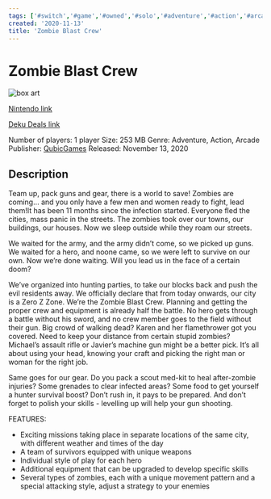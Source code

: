 ```yaml
---
tags: ['#switch','#game','#owned','#solo','#adventure','#action','#arcade']
created: '2020-11-13'
title: 'Zombie Blast Crew'
---
```

# Zombie Blast Crew

![box art](https://assets.nintendo.com/image/upload/c_pad,f_auto,h_613,q_auto,w_1089/ncom/en_US/games/switch/z/zombie-blast-crew-switch/hero?v=2021042718)

[Nintendo link](https://www.nintendo.com/games/detail/zombie-blast-crew-switch/)

[Deku Deals link](https://www.dekudeals.com/items/zombie-blast-crew)

Number of players: 1 player
Size: 253 MB
Genre: Adventure, Action, Arcade
Publisher: [QubicGames](https://www.dekudeals.com/games?include[collection]=true&filter[publisher]=QubicGames)
Released: November 13, 2020

## Description

Team up, pack guns and gear, there is a world to save! Zombies are coming… and you only have a few men and women ready to fight, lead them!It has been 11 months since the infection started. Everyone fled the cities, mass panic in the streets. The zombies took over our towns, our buildings, our houses. Now we sleep outside while they roam our streets.

We waited for the army, and the army didn’t come, so we picked up guns. We waited for a hero, and noone came, so we were left to survive on our own. Now we’re done waiting. Will you lead us in the face of a certain doom?

We’ve organized into hunting parties, to take our blocks back and push the evil residents away. We officially declare that from today onwards, our city is a Zero Z Zone. We’re the Zombie Blast Crew.
Planning and getting the proper crew and equipment is already half the battle. No hero gets through a battle without his sword, and no crew member goes to the field without their gun. Big crowd of walking dead? Karen and her flamethrower got you covered. Need to keep your distance from certain stupid zombies? Michael’s assault rifle or Javier’s machine gun might be a better pick. It’s all about using your head, knowing your craft and picking the right man or woman for the right job.

Same goes for our gear. Do you pack a scout med-kit to heal after-zombie injuries? Some grenades to clear infected areas? Some food to get yourself a hunter survival boost? Don’t rush in, it pays to be prepared. And don’t forget to polish your skills - levelling up will help your gun shooting.

FEATURES:
- Exciting missions taking place in separate locations of the same city, with different weather and times of the day
- A team of survivors equipped with unique weapons
- Individual style of play for each hero
- Additional equipment that can be upgraded to develop specific skills
- Several types of zombies, each with a unique movement pattern and a special attacking style, adjust a strategy to your enemies

